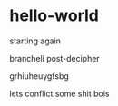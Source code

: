 # hello-world

starting again

brancheli post-decipher

grhiuheuygfsbg

lets conflict some shit bois
